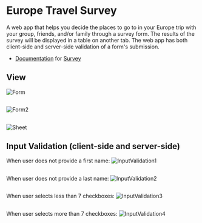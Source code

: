 # Europe Travel Survey
A web app that helps you decide the places to go to in your Europe trip with your group, friends, and/or family through a survey form. The results of the survey will be displayed in a table on another tab. The web app has both client-side and server-side validation of a form's submission.


* [Documentation](https://docs.cs50.net/2019/x/psets/7/survey/survey.html) for [Survey](https://github.com/emilyd17/survey/tree/master/survey)

## View
![Form](https://github.com/emilyd17/survey/blob/master/survey/view/Form.jpg)

##
![Form2](https://github.com/emilyd17/survey/blob/master/survey/view/Form2.jpg)

##
![Sheet](https://github.com/emilyd17/survey/blob/master/survey/view/Sheet.jpg)

## Input Validation (client-side and server-side)
When user does not provide a first name:
![InputValidation1](https://github.com/emilyd17/survey/blob/master/survey/view/InputValidation1.png)

##
When user does not provide a last name:
![InputValidation2](https://github.com/emilyd17/survey/blob/master/survey/view/InputValidation2.png)

##
When user selects less than 7 checkboxes:
![InputValidation3](https://github.com/emilyd17/survey/blob/master/survey/view/InputValidation3.png)

##
When user selects more than 7 checkboxes:
![InputValidation4](https://github.com/emilyd17/survey/blob/master/survey/view/InputValidation4.png)

